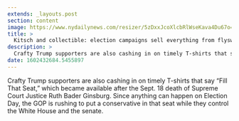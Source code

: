 ```yaml
--- 
extends: _layouts.post 
section: content 
image: https://www.nydailynews.com/resizer/5zDxxJcoXlcbRlWseKava4Du67o=/1200x0/left/top/cloudfront-us-east-1.images.arcpublishing.com/tronc/AWKM6BBCEZA2PONAOZPUGPV66Q.jpg 
title: > 
  Kitsch and collectible: election campaigns sell everything from flyswatters to coffee mugs 
description: > 
  Crafty Trump supporters are also cashing in on timely T-shirts that say “Fill That Seat,” which became available after the Sept. 18 death of Supreme Court Justice Ruth Bader Ginsburg.Since anything can happen on Election Day, the GOP is rushing to put a conservative in that seat while they control the White House and the senate. 
date: 1602432684.5455897 
--- 
```

Crafty Trump supporters are also cashing in on timely T-shirts that say “Fill That Seat,” which became available after the Sept. 18 death of Supreme Court Justice Ruth Bader Ginsburg. Since anything can happen on Election Day, the GOP is rushing to put a conservative in that seat while they control the White House and the senate.